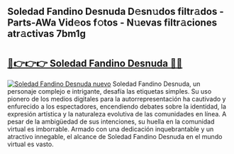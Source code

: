 ## Soledad Fandino Desnuda D𝚎sn𝚞dos filtr𝚊dos - Parts-AWa Vid𝚎os f𝚘tos - N𝚞evas filtr𝚊ciones atr𝚊ctivas 7bm1g

# <h2><a href="http://mb64dka.tromn.icu/?c=Soledad+Fandino+Desnuda">🔗👉👉👉 Soledad Fandino Desnuda 🔗🔗</a></h2>

[![Soledad Fandino Desnuda nuevo](https://i.imgur.com/pEAQMta.gif)](http://mb64dka.tromn.icu/?c=Soledad+Fandino+Desnuda)
Soledad Fandino Desnuda, un personaje complejo e intrigante, desafía las etiquetas simples. Su uso pionero de los medios digitales para la autorrepresentación ha cautivado y enfurecido a los espectadores, encendiendo debates sobre la identidad, la expresión artística y la naturaleza evolutiva de las comunidades en línea. A pesar de la ambigüedad de sus intenciones, su huella en la comunidad virtual es imborrable. Armado con una dedicación inquebrantable y un atractivo innegable, el alcance de Soledad Fandino Desnuda en el mundo virtual es vasto.
